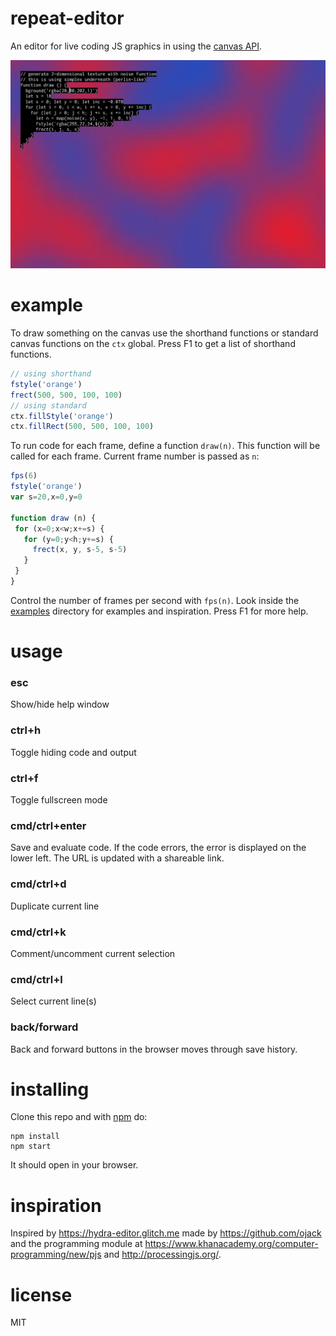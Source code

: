# repeat-editor

An editor for live coding JS graphics in using the 
[canvas API](https://developer.mozilla.org/en-US/docs/Web/API/CanvasRenderingContext2D).

<img src="images/screen.png" alt="repeat: editor for live coding" width="660">


# example

To draw something on the canvas use the shorthand functions or standard canvas functions on the `ctx` global.
Press F1 to get a list of shorthand functions.

 ```js
 // using shorthand
fstyle('orange')
frect(500, 500, 100, 100)
 // using standard
ctx.fillStyle('orange')
ctx.fillRect(500, 500, 100, 100)
 ```

To run code for each frame, define a function `draw(n)`.
This function will be called for each frame. Current frame number is passed as `n`:

```js
fps(6)
fstyle('orange')
var s=20,x=0,y=0

function draw (n) {
 for (x=0;x<w;x+=s) {
   for (y=0;y<h;y+=s) {
     frect(x, y, s-5, s-5)
   }
 }
}
```

Control the number of frames per second with `fps(n)`.
Look inside the [examples](examples) directory for examples and inspiration. Press F1 for more help.

# usage

### esc
Show/hide help window

### ctrl+h
Toggle hiding code and output

### ctrl+f
Toggle fullscreen mode

### cmd/ctrl+enter
Save and evaluate code. If the code errors, the error is displayed on the lower left.
The URL is updated with a shareable link.

### cmd/ctrl+d
Duplicate current line

### cmd/ctrl+k
Comment/uncomment current selection

### cmd/ctrl+l
Select current line(s)

### back/forward
Back and forward buttons in the browser moves through save history.


# installing

Clone this repo and with [npm](https://npmjs.com/) do:

```
npm install
npm start
```

It should open in your browser.


# inspiration

Inspired by https://hydra-editor.glitch.me made by https://github.com/ojack
and the programming module at https://www.khanacademy.org/computer-programming/new/pjs
and http://processingjs.org/.

# license

MIT

[1]: https://developer.mozilla.org/en-US/docs/Web/API/CanvasRenderingContext2D
